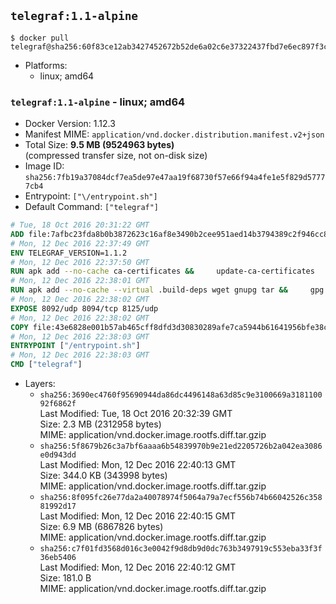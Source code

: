 ## `telegraf:1.1-alpine`

```console
$ docker pull telegraf@sha256:60f83ce12ab3427452672b52de6a02c6e37322437fbd7e6ec897f3c3948cef0e
```

-	Platforms:
	-	linux; amd64

### `telegraf:1.1-alpine` - linux; amd64

-	Docker Version: 1.12.3
-	Manifest MIME: `application/vnd.docker.distribution.manifest.v2+json`
-	Total Size: **9.5 MB (9524963 bytes)**  
	(compressed transfer size, not on-disk size)
-	Image ID: `sha256:7fb19a37084dcf7ea5de97e47aa19f68730f57e66f94a4fe1e5f829d57777cb4`
-	Entrypoint: `["\/entrypoint.sh"]`
-	Default Command: `["telegraf"]`

```dockerfile
# Tue, 18 Oct 2016 20:31:22 GMT
ADD file:7afbc23fda8b0b3872623c16af8e3490b2cee951aed14b3794389c2f946cc8c7 in / 
# Mon, 12 Dec 2016 22:37:49 GMT
ENV TELEGRAF_VERSION=1.1.2
# Mon, 12 Dec 2016 22:37:50 GMT
RUN apk add --no-cache ca-certificates &&     update-ca-certificates
# Mon, 12 Dec 2016 22:38:01 GMT
RUN apk add --no-cache --virtual .build-deps wget gnupg tar &&     gpg --keyserver hkp://ha.pool.sks-keyservers.net         --recv-keys 05CE15085FC09D18E99EFB22684A14CF2582E0C5 &&     wget -q https://dl.influxdata.com/telegraf/releases/telegraf-${TELEGRAF_VERSION}-static_linux_amd64.tar.gz.asc &&     wget -q https://dl.influxdata.com/telegraf/releases/telegraf-${TELEGRAF_VERSION}-static_linux_amd64.tar.gz &&     gpg --batch --verify telegraf-${TELEGRAF_VERSION}-static_linux_amd64.tar.gz.asc telegraf-${TELEGRAF_VERSION}-static_linux_amd64.tar.gz &&     mkdir -p /usr/src /etc/telegraf &&     tar -C /usr/src -xzf telegraf-${TELEGRAF_VERSION}-static_linux_amd64.tar.gz &&     mv /usr/src/telegraf*/telegraf.conf /etc/telegraf/ &&     chmod +x /usr/src/telegraf*/* &&     cp -a /usr/src/telegraf*/* /usr/bin/ &&     rm -rf *.tar.gz* /usr/src /root/.gnupg &&     apk del .build-deps
# Mon, 12 Dec 2016 22:38:02 GMT
EXPOSE 8092/udp 8094/tcp 8125/udp
# Mon, 12 Dec 2016 22:38:02 GMT
COPY file:43e6828e001b57ab465cff8dfd3d30830289afe7ca5944b61641956bfe38cd1c in /entrypoint.sh 
# Mon, 12 Dec 2016 22:38:03 GMT
ENTRYPOINT ["/entrypoint.sh"]
# Mon, 12 Dec 2016 22:38:03 GMT
CMD ["telegraf"]
```

-	Layers:
	-	`sha256:3690ec4760f95690944da86dc4496148a63d85c9e3100669a318110092f6862f`  
		Last Modified: Tue, 18 Oct 2016 20:32:39 GMT  
		Size: 2.3 MB (2312958 bytes)  
		MIME: application/vnd.docker.image.rootfs.diff.tar.gzip
	-	`sha256:5f8679b26c3a7bf6aaaa6b54839970b9e21ed2205726b2a042ea3086e0d943dd`  
		Last Modified: Mon, 12 Dec 2016 22:40:13 GMT  
		Size: 344.0 KB (343998 bytes)  
		MIME: application/vnd.docker.image.rootfs.diff.tar.gzip
	-	`sha256:8f095fc26e77da2a40078974f5064a79a7ecf556b74b66042526c35881992d17`  
		Last Modified: Mon, 12 Dec 2016 22:40:15 GMT  
		Size: 6.9 MB (6867826 bytes)  
		MIME: application/vnd.docker.image.rootfs.diff.tar.gzip
	-	`sha256:c7f01fd3568d016c3e0042f9d8db9d0dc763b3497919c553eba33f3f36eb5406`  
		Last Modified: Mon, 12 Dec 2016 22:40:12 GMT  
		Size: 181.0 B  
		MIME: application/vnd.docker.image.rootfs.diff.tar.gzip
